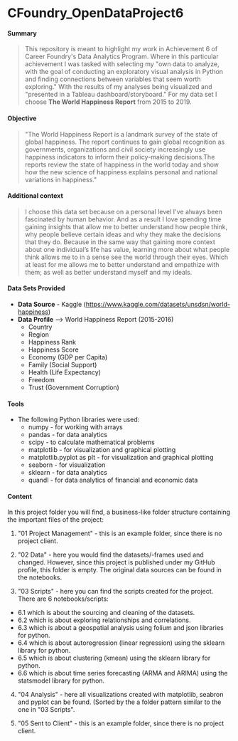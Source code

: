 # CFoundry_OpenDataProject6

#### Summary
> This repository is meant to highlight my work in Achievement 6 of Career Foundry's Data Analytics Program. Where in this particular achievement I was tasked with selecting my "own data to analyze, with the goal of conducting an exploratory visual analysis in Python and finding connections between variables that seem worth exploring." With the results of my analyses being visualized and "presented in a Tableau dashboard/storyboard." For my data set I choose **The World Happiness Report** from 2015 to 2019.

#### Objective
> "The World Happiness Report is a landmark survey of the state of global happiness. The report continues to gain global recognition as governments, organizations and civil society increasingly use happiness indicators to inform their policy-making decisions.The reports review the state of happiness in the world today and show how the new science of happiness explains personal and national variations in happiness."

#### Additional context
> I choose this data set because on a personal level I've always been fascinated by human behavior. And as a result I love spending time gaining insights that allow me to better understand how people think, why people believe certain ideas and why they make the decisions that they do. Because in the same way that gaining more context about one individual’s life has value, learning more about what people think allows me to in a sense see the world through their eyes. Which at least for me allows me to better understand and empathize with them; as well as better understand myself and my ideals. 

#### Data Sets Provided 
- **Data Source** - Kaggle (https://www.kaggle.com/datasets/unsdsn/world-happiness) 
- **Data Profile** --> World Happiness Report (2015-2016)
  - Country
  - Region
  - Happiness Rank
  - Happiness Score
  - Economy (GDP per Capita)
  - Family (Social Support)
  - Health (Life Expectancy)
  - Freedom
  - Trust (Government Corruption)

#### Tools
- The following Python libraries were used:
  - numpy - for working with arrays
  - pandas - for data analytics
  - scipy - to calculate mathematical problems
  - matplotlib - for visualization and graphical plotting
  - matplotlib.pyplot as plt - for visualization and graphical plotting
  - seaborn - for visualization
  - sklearn - for data analytics
  - quandl - for data analytics of financial and economic data

#### Content
In this project folder you will find, a business-like folder structure containing the important files of the project:

1. "01 Project Management" - this is an example folder, since there is no project client.

2. "02 Data" - here you would find the datasets/-frames used and changed. However, since this project is published under my GitHub profile, this folder is empty. The original data sources can be found in the notebooks.

3. "03 Scripts" - here you can find the scripts created for the project. There are 6 notebooks/scripts:
  - 6.1 which is about the sourcing and cleaning of the datasets.
  - 6.2 which is about exploring relationships and correlations.
  - 6.3 which is about a geospatial analysis using folium and json libraries for python.
  - 6.4 which is about autoregression (linear regression) using the sklearn library for python.
  - 6.5 which is about clustering (kmean) using the sklearn library for python.
  - 6.6 which is about time series forecasting (ARMA and ARIMA) using the statsmodel library for python.

4. "04 Analysis" - here all visualizations created with matplotlib, seabron and pyplot can be found. (Sorted by the a folder pattern similar to the one in "03 Scripts".

5. "05 Sent to Client" - this is an example folder, since there is no project client.
